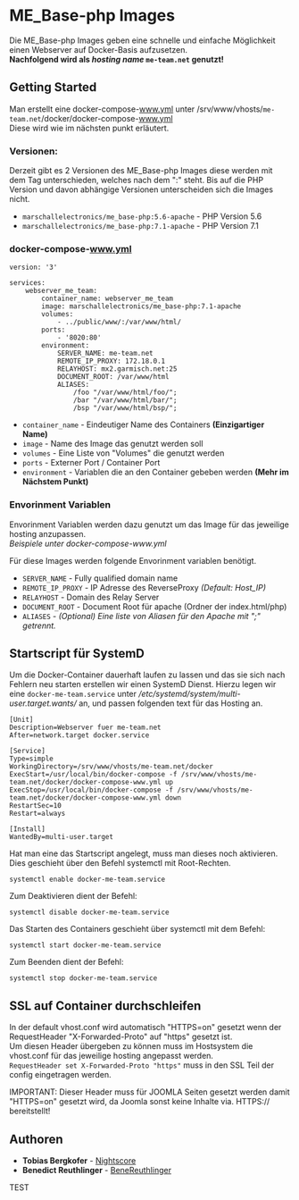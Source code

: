 # ME_Base-php Images

Die ME_Base-php Images geben eine schnelle und einfache Möglichkeit einen Webserver auf Docker-Basis aufzusetzen. <br>
**Nachfolgend wird als _hosting name_ `me-team.net` genutzt!**

## Getting Started

Man erstellt eine docker-compose-www.yml unter /srv/www/vhosts/`me-team.net`/docker/docker-compose-www.yml <br>
Diese wird wie im nächsten punkt erläutert.

### Versionen:
Derzeit gibt es 2 Versionen des ME_Base-php Images diese werden mit dem Tag unterschieden, welches nach dem ":" steht. Bis auf die PHP Version und davon abhängige Versionen unterscheiden sich die Images nicht.
* `marschallelectronics/me_base-php:5.6-apache` - PHP Version 5.6
* `marschallelectronics/me_base-php:7.1-apache` - PHP Version 7.1

### docker-compose-www.yml

```
version: '3'

services:
    webserver_me_team:
        container_name: webserver_me_team
        image: marschallelectronics/me_base-php:7.1-apache
        volumes:
            - ../public/www/:/var/www/html/
        ports:
            - '8020:80'
        environment:
            SERVER_NAME: me-team.net
            REMOTE_IP_PROXY: 172.18.0.1
            RELAYHOST: mx2.garmisch.net:25
            DOCUMENT_ROOT: /var/www/html
            ALIASES:
                /foo "/var/www/html/foo/";
                /bar "/var/www/html/bar/";
                /bsp "/var/www/html/bsp/";
```
* `container_name` - Eindeutiger Name des Containers **(Einzigartiger Name)**
* `image` - Name des Image das genutzt werden soll
* `volumes` - Eine Liste von "Volumes" die genutzt werden
* `ports` - Externer Port / Container Port
* `environment` - Variablen die an den Container gebeben werden **(Mehr im Nächstem Punkt)**

### Envorinment Variablen

Envorinment Variablen werden dazu genutzt um das Image für das jeweilige hosting anzupassen.<br>
_Beispiele unter docker-compose-www.yml_

Für diese Images werden folgende Envorinment variablen benötigt. <br>

* `SERVER_NAME` - Fully qualified domain name
* `REMOTE_IP_PROXY` - IP Adresse des ReverseProxy _(Default: Host_IP)_
* `RELAYHOST` - Domain des Relay Server
* `DOCUMENT_ROOT` - Document Root für apache (Ordner der index.html/php)
* `ALIASES` - _(Optional) Eine liste von Aliasen für den Apache mit ";" getrennt._

## Startscript für SystemD

Um die Docker-Container dauerhaft laufen zu lassen und das sie sich nach Fehlern neu starten erstellen wir einen SystemD Dienst.
Hierzu legen wir eine `docker-me-team.service` unter _/etc/systemd/system/multi-user.target.wants/_ an, und passen folgenden text für das Hosting an.

```
[Unit]
Description=Webserver fuer me-team.net
After=network.target docker.service

[Service]
Type=simple
WorkingDirectory=/srv/www/vhosts/me-team.net/docker
ExecStart=/usr/local/bin/docker-compose -f /srv/www/vhosts/me-team.net/docker/docker-compose-www.yml up
ExecStop=/usr/local/bin/docker-compose -f /srv/www/vhosts/me-team.net/docker/docker-compose-www.yml down
RestartSec=10
Restart=always

[Install]
WantedBy=multi-user.target

```

Hat man eine das Startscript angelegt, muss man dieses noch aktivieren. Dies geschieht über den Befehl systemctl mit Root-Rechten.
```
systemctl enable docker-me-team.service
```
Zum Deaktivieren dient der Befehl: 
```
systemctl disable docker-me-team.service
```

Das Starten des Containers geschieht über systemctl mit dem Befehl:
```
systemctl start docker-me-team.service
```
Zum Beenden dient der Befehl: 
```
systemctl stop docker-me-team.service
```
## SSL auf Container durchschleifen

In der default vhost.conf wird automatisch "HTTPS=on" gesetzt wenn der RequestHeader "X-Forwarded-Proto" auf "https" gesetzt ist.<br>
Um diesen Header übergeben zu können muss im Hostsystem die vhost.conf für das jeweilige hosting angepasst werden.<br> 
`RequestHeader set X-Forwarded-Proto "https"` muss in den SSL Teil der config eingetragen werden.

IMPORTANT: Dieser Header muss für JOOMLA Seiten gesetzt werden damit "HTTPS=on" gesetzt wird, da Joomla sonst keine Inhalte via. HTTPS:// bereitstellt!

## Authoren

* **Tobias Bergkofer** - [Nightscore](https://github.com/Nightscore)
* **Benedict Reuthlinger** - [BeneReuthlinger](https://github.com/BeneReuthlinger)


TEST